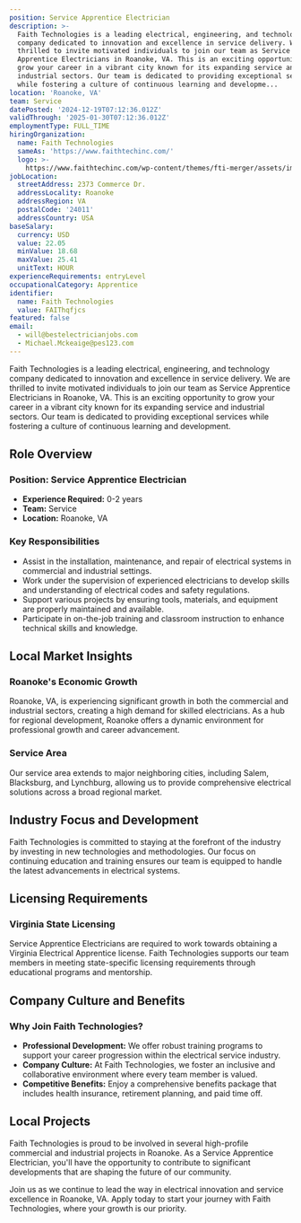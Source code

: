 ```yaml
---
position: Service Apprentice Electrician
description: >-
  Faith Technologies is a leading electrical, engineering, and technology
  company dedicated to innovation and excellence in service delivery. We are
  thrilled to invite motivated individuals to join our team as Service
  Apprentice Electricians in Roanoke, VA. This is an exciting opportunity to
  grow your career in a vibrant city known for its expanding service and
  industrial sectors. Our team is dedicated to providing exceptional services
  while fostering a culture of continuous learning and developme...
location: 'Roanoke, VA'
team: Service
datePosted: '2024-12-19T07:12:36.012Z'
validThrough: '2025-01-30T07:12:36.012Z'
employmentType: FULL_TIME
hiringOrganization:
  name: Faith Technologies
  sameAs: 'https://www.faithtechinc.com/'
  logo: >-
    https://www.faithtechinc.com/wp-content/themes/fti-merger/assets/images/logos/logo-fti.svg
jobLocation:
  streetAddress: 2373 Commerce Dr.
  addressLocality: Roanoke
  addressRegion: VA
  postalCode: '24011'
  addressCountry: USA
baseSalary:
  currency: USD
  value: 22.05
  minValue: 18.68
  maxValue: 25.41
  unitText: HOUR
experienceRequirements: entryLevel
occupationalCategory: Apprentice
identifier:
  name: Faith Technologies
  value: FAIThqfjcs
featured: false
email:
  - will@bestelectricianjobs.com
  - Michael.Mckeaige@pes123.com
---
```




Faith Technologies is a leading electrical, engineering, and technology company dedicated to innovation and excellence in service delivery. We are thrilled to invite motivated individuals to join our team as Service Apprentice Electricians in Roanoke, VA. This is an exciting opportunity to grow your career in a vibrant city known for its expanding service and industrial sectors. Our team is dedicated to providing exceptional services while fostering a culture of continuous learning and development.

## Role Overview

### Position: Service Apprentice Electrician
- **Experience Required:** 0-2 years
- **Team:** Service
- **Location:** Roanoke, VA

### Key Responsibilities
- Assist in the installation, maintenance, and repair of electrical systems in commercial and industrial settings.
- Work under the supervision of experienced electricians to develop skills and understanding of electrical codes and safety regulations.
- Support various projects by ensuring tools, materials, and equipment are properly maintained and available.
- Participate in on-the-job training and classroom instruction to enhance technical skills and knowledge.

## Local Market Insights

### Roanoke's Economic Growth
Roanoke, VA, is experiencing significant growth in both the commercial and industrial sectors, creating a high demand for skilled electricians. As a hub for regional development, Roanoke offers a dynamic environment for professional growth and career advancement.

### Service Area
Our service area extends to major neighboring cities, including Salem, Blacksburg, and Lynchburg, allowing us to provide comprehensive electrical solutions across a broad regional market.

## Industry Focus and Development
Faith Technologies is committed to staying at the forefront of the industry by investing in new technologies and methodologies. Our focus on continuing education and training ensures our team is equipped to handle the latest advancements in electrical systems.

## Licensing Requirements

### Virginia State Licensing
Service Apprentice Electricians are required to work towards obtaining a Virginia Electrical Apprentice license. Faith Technologies supports our team members in meeting state-specific licensing requirements through educational programs and mentorship.

## Company Culture and Benefits

### Why Join Faith Technologies?
- **Professional Development:** We offer robust training programs to support your career progression within the electrical service industry.
- **Company Culture:** At Faith Technologies, we foster an inclusive and collaborative environment where every team member is valued.
- **Competitive Benefits:** Enjoy a comprehensive benefits package that includes health insurance, retirement planning, and paid time off.

## Local Projects
Faith Technologies is proud to be involved in several high-profile commercial and industrial projects in Roanoke. As a Service Apprentice Electrician, you'll have the opportunity to contribute to significant developments that are shaping the future of our community.

Join us as we continue to lead the way in electrical innovation and service excellence in Roanoke, VA. Apply today to start your journey with Faith Technologies, where your growth is our priority.

